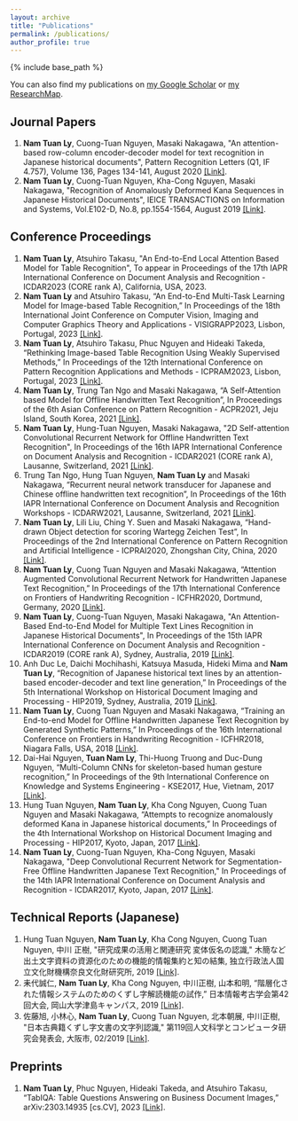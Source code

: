 ```yaml
---
layout: archive
title: "Publications"
permalink: /publications/
author_profile: true
---
```


{% include base_path %}

You can also find my publications on [my Google Scholar]({{site.author.googlescholar}}) or [my ResearchMap]({{site.author.researchmap}}).

## Journal Papers
1. **Nam Tuan Ly**, Cuong-Tuan Nguyen, Masaki Nakagawa, "An attention-based row-column encoder-decoder model for text recognition in Japanese historical documents", Pattern Recognition Letters (Q1, IF 4.757), Volume 136, Pages 134-141, August 2020 [[Link]](https://www.sciencedirect.com/science/article/abs/pii/S0167865520301811).
2. **Nam Tuan Ly**, Cuong-Tuan Nguyen, Kha-Cong Nguyen, Masaki Nakagawa, "Recognition of Anomalously Deformed Kana Sequences in Japanese Historical Documents", IEICE TRANSACTIONS on Information and Systems, Vol.E102-D, No.8, pp.1554-1564, August 2019 [[Link]](https://search.ieice.org/bin/summary.php?id=e102-d_8_1554).

## Conference Proceedings
1. **Nam Tuan Ly**, Atsuhiro Takasu, "An End-to-End Local Attention Based Model for Table Recognition", To appear in Proceedings of the 17th IAPR International Conference on Document Analysis and Recognition - ICDAR2023 (CORE rank A), California, USA, 2023.
2. **Nam Tuan Ly** and Atsuhiro Takasu, “An End-to-End Multi-Task Learning Model for Image-based Table Recognition,” In Proceedings of the 18th International Joint Conference on Computer Vision, Imaging and Computer Graphics Theory and Applications - VISIGRAPP2023, Lisbon, Portugal, 2023 [[Link]](https://www.scitepress.org/Link.aspx?doi=10.5220/0011685000003417).
3. **Nam Tuan Ly**, Atsuhiro Takasu, Phuc Nguyen and Hideaki Takeda, “Rethinking Image-based Table Recognition Using Weakly Supervised Methods,” In Proceedings of the 12th International Conference on Pattern Recognition Applications and Methods - ICPRAM2023, Lisbon, Portugal, 2023 [[Link]](https://www.scitepress.org/PublicationsDetail.aspx?ID=ZccJyfRsbFQ=&t=1).
4. **Nam Tuan Ly**, Trung Tan Ngo and Masaki Nakagawa, “A Self-Attention based Model for Offline Handwritten Text Recognition”, In Proceedings of the 6th Asian Conference on Pattern Recognition - ACPR2021, Jeju Island, South Korea, 2021 [[Link]](https://link.springer.com/chapter/10.1007/978-3-031-02444-3_27).
5. **Nam Tuan Ly**, Hung-Tuan Nguyen, Masaki Nakagawa, "2D Self-attention Convolutional Recurrent Network for Offline Handwritten Text Recognition", In Proceedings of the 16th IAPR International Conference on Document Analysis and Recognition - ICDAR2021 (CORE rank A), Lausanne, Switzerland, 2021 [[Link]](https://link.springer.com/chapter/10.1007/978-3-030-86549-8_13).
6. Trung Tan Ngo, Hung Tuan Nguyen, **Nam Tuan Ly** and Masaki Nakagawa, “Recurrent neural network transducer for Japanese and Chinese offline handwritten text recognition”, In Proceedings of the 16th IAPR International Conference on Document Analysis and Recognition Workshops - ICDARW2021, Lausanne, Switzerland, 2021 [[Link]](https://link.springer.com/chapter/10.1007/978-3-030-86159-9_26).
7. **Nam Tuan Ly**, Lili Liu, Ching Y. Suen and Masaki Nakagawa, “Hand-drawn Object detection for scoring Wartegg Zeichen Test”, In Proceedings of the 2nd International Conference on Pattern Recognition and Artificial Intelligence - ICPRAI2020, Zhongshan City, China, 2020 [[Link]](https://link.springer.com/chapter/10.1007/978-3-030-59830-3_9).
8. **Nam Tuan Ly**, Cuong Tuan Nguyen and Masaki Nakagawa, “Attention Augmented Convolutional Recurrent Network for Handwritten Japanese Text Recognition,” In Proceedings of the 17th International Conference on Frontiers of Handwriting Recognition - ICFHR2020, Dortmund, Germany, 2020 [[Link]](https://ieeexplore.ieee.org/abstract/document/9257777).
9. **Nam Tuan Ly**, Cuong-Tuan Nguyen, Masaki Nakagawa, "An Attention-Based End-to-End Model for Multiple Text Lines Recognition in Japanese Historical Documents", In Proceedings of the 15th IAPR International Conference on Document Analysis and Recognition - ICDAR2019 (CORE rank A), Sydney, Australia, 2019 [[Link]](https://ieeexplore.ieee.org/abstract/document/8978049).
10. Anh Duc Le, Daichi Mochihashi, Katsuya Masuda, Hideki Mima and **Nam Tuan Ly**, “Recognition of Japanese historical text lines by an attention-based encoder-decoder and text line generation,” In Proceedings of the 5th International Workshop on Historical Document Imaging and Processing - HIP2019, Sydney, Australia, 2019 [[Link]](https://dl.acm.org/doi/abs/10.1145/3352631.3352641).
11. **Nam Tuan Ly**, Cuong Tuan Nguyen and Masaki Nakagawa, “Training an End-to-end Model for Offline Handwritten Japanese Text Recognition by Generated Synthetic Patterns,” In Proceedings of the 16th International Conference on Frontiers in Handwriting Recognition - ICFHR2018, Niagara Falls, USA, 2018 [[Link]](https://ieeexplore.ieee.org/abstract/document/8563229).
12. Dai-Hai Nguyen, **Tuan Nam Ly**, Thi-Huong Truong and Duc-Dung Nguyen, “Multi-Column CNNs for skeleton-based human gesture recognition,” In Proceedings of the 9th International Conference on Knowledge and Systems Engineering - KSE2017, Hue, Vietnam, 2017 [[Link]](https://ieeexplore.ieee.org/abstract/document/8119455).
13. Hung Tuan Nguyen, **Nam Tuan Ly**, Kha Cong Nguyen, Cuong Tuan Nguyen and Masaki Nakagawa, “Attempts to recognize anomalously deformed Kana in Japanese historical documents,” In Proceedings of the 4th International Workshop on Historical Document Imaging and Processing - HIP2017, Kyoto, Japan, 2017 [[Link]](https://dl.acm.org/doi/abs/10.1145/3151509.3151514).
14. **Nam Tuan Ly**, Cuong-Tuan Nguyen, Kha-Cong Nguyen, Masaki Nakagawa, "Deep Convolutional Recurrent Network for Segmentation-Free Offline Handwritten Japanese Text Recognition," In Proceedings of the 14th IAPR International Conference on Document Analysis and Recognition - ICDAR2017, Kyoto, Japan, 2017 [[Link]](https://ieeexplore.ieee.org/abstract/document/8270308).

## Technical Reports (Japanese)
1. Hung Tuan Nguyen, **Nam Tuan Ly**, Kha Cong Nguyen, Cuong Tuan Nguyen, 中川 正樹, "研究成果の活用と関連研究 変体仮名の認識," 木簡など出土文字資料の資源化のための機能的情報集約と知の結集, 独立行政法人国立文化財機構奈良文化財研究所, 2019 [[Link]](http://doi.org/10.24484/sitereports.65339-12422).
2. 耒代誠仁, **Nam Tuan Ly**, Kha Cong Nguyen, 中川正樹, 山本和明, “階層化された情報システムのためのくずし字解読機能の試作,” 日本情報考古学会第42回大会, 岡山大学津島キャンパス, 2019 [[Link]](https://cir.nii.ac.jp/crid/1520853834083448832).
3. 佐藤旭, 小林心, **Nam Tuan Ly**, Cuong Tuan Nguyen, 北本朝展, 中川正樹, "日本古典籍くずし字文書の文字列認識," 第119回人文科学とコンピュータ研究会発表会, 大阪市, 02/2019 [[Link]](http://id.nii.ac.jp/1001/00194203/).

## Preprints
1. **Nam Tuan Ly**, Phuc Nguyen, Hideaki Takeda, and Atsuhiro Takasu, “TabIQA: Table Questions Answering on Business Document Images,” arXiv:2303.14935 [cs.CV], 2023 [[Link]](https://arxiv.org/abs/2303.14935).

